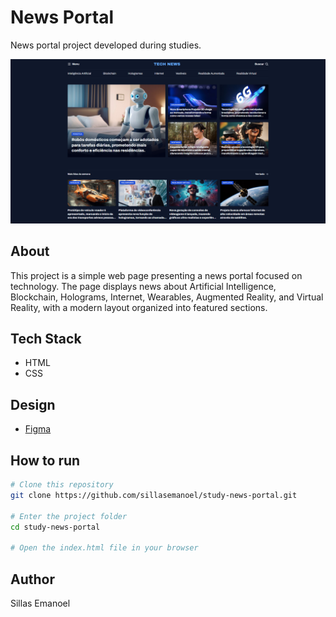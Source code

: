 # News Portal

News portal project developed during studies.

![Preview](.github/preview.png)

## About

This project is a simple web page presenting a news portal focused on technology. The page displays news about Artificial Intelligence, Blockchain, Holograms, Internet, Wearables, Augmented Reality, and Virtual Reality, with a modern layout organized into featured sections.

## Tech Stack

- HTML
- CSS

## Design

- [Figma](https://www.figma.com/design/DyZAxfRYj5qlVxuqu9AOD3/Portal-de-not%C3%ADcias--Community-?m=auto&t=HMF6kf1r1gTF1Axq-6)

## How to run

```bash
# Clone this repository
git clone https://github.com/sillasemanoel/study-news-portal.git

# Enter the project folder
cd study-news-portal

# Open the index.html file in your browser
```

## Author

Sillas Emanoel

